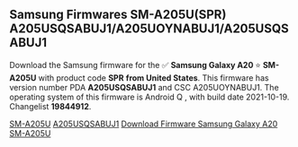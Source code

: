 <h2>Samsung Firmwares SM-A205U(SPR) A205USQSABUJ1/A205UOYNABUJ1/A205USQSABUJ1</h2>
Download the Samsung firmware for the ✅ <strong>Samsung Galaxy A20 </strong> ⭐ <strong>SM-A205U</strong> with product code <strong>SPR</strong> <strong> from United States</strong>. This firmware has version number PDA <strong>A205USQSABUJ1</strong> and CSC A205UOYNABUJ1. The operating system of this firmware is Android Q , with build date 2021-10-19. Changelist <strong>19844912</strong>.


[SM-A205U](https://samfirm.shop/samsung/model/SM-A205U)
[A205USQSABUJ1](https://samfirm.shop/samsung/pda/A205USQSABUJ1)
[Download Firmware Samsung Galaxy A20 SM-A205U](https://samfirm.shop/samsung/firmware/466275)
